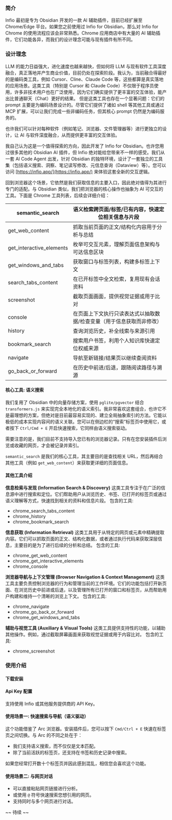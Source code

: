### 简介

Infio 最初是专为 Obsidian 开发的一款 AI 辅助插件，目前已经扩展至 Chrome/Edge 平台。如果您之前使用过 Infio for Obsidian，那么对 Infio for Chrome 的使用流程应该会非常熟悉。Chrome 应用商店中有大量的 AI 辅助插件，它们功能各异，而我们的设计理念可能与现有插件有所不同。

### 设计理念

LLM 的能力日益强大，进化速度也越来越快，但如何将 LLM 与现有软件工具深度融合，真正落地并产生商业价值，目前仍处在探索阶段。我认为，当前融合得最好的是编码类工具，例如 Cursor、Cline、Claude Code 等，这些都算是真实落地的应用场景。这类工具（特别是 Cursor 和 Claude Code）不仅限于程序员使用，许多非技术用户也在广泛使用，因为它们确实提供了更丰富的交互体验，能产出比普通聊天（Chat）更好的结果。
但是这类工具也存在一个显著问题：它们的 prompt 主要是为编码场景设计的。尽管它们提供了诸如 shell 等其他工具或通过 MCP 扩展，可以让我们完成一些非编码任务，但其核心 prompt 仍然是为编码服务的。

也许我们可以针对每种软件（例如笔记、浏览器、文件管理器等）进行更独立的设计，让 AI 与软件深度融合，从而提供更丰富的交互体验。

我自己认为这是一个值得探索的方向，因此开发了 Infio for Obsidian。也许您用过很多其他的 Obsidian AI 插件，但 Infio 绝对能给您带来不一样的感受。我们从一套 AI Code Agent 出发，针对 Obsidian 的独特环境，设计了一套独立的工具集（包括语义搜索、洞察、笔记读写修改、元信息查询（Dataview）等）。您可以访问 [https://infio.app/](https://infio.app/) 来体验这套全新的交互逻辑。

回到浏览器这个场景，它依然是我们获取信息的主要入口，因此绝对值得为其进行专门的适配。与 Obsidian 类似，我们把浏览器的核心操作也抽象为 AI 可交互的工具。下面是 Chrome 工具列表，后续会详细介绍：

| semantic\_search           | 语义检索跨页面/标签/已有内容，快速定位相关信息与片段         |
| -------------------------- | ----------------------------------- |
| get\_web\_content          | 抓取当前页面的正文/结构化内容用于分析与总结              |
| get\_interactive\_elements | 枚举可交互元素，理解页面信息架构与可达信息区块             |
| get\_windows\_and\_tabs    | 获取窗口与标签列表，构建多标签上下文                  |
| search\_tabs\_content      | 在已开标签中全文检索，复用现有会话资料                 |
| screenshot                 | 截取页面画面，提供视觉证据或用于比对                  |
| console                    | 在页面上下文执行只读表达式以抽取数据/检查变量（用于信息获取而非修改） |
| history                    | 查询浏览历史，补全线索与来源引用                    |
| bookmark\_search           | 搜索用户书签，利用个人知识库快速定位权威来源              |
| navigate                   | 导航至新链接/结果页以继续查阅资料                   |
| go_back_or_forward         | 在历史中前进/后退，跟随阅读路径与溯源                 |

#### 核心工具: 语义搜索 

我们复用了 Obsidian 中的向量存储方案，使用 `pglite/pgvector` 结合 `transformers.js` 来实现完全本地化的语义索引。我非常喜欢这套组合，也许它不是最理想的方案，但绝对是目前最容易实现的、建立全局抽象索引的方法。它能以极低的成本实现内容间的语义关联。您可以在侧边栏的“搜索”标签页中使用它，或者按下 `Ctrl/Cmd + E` 开启快速搜索，它同样由语义搜索驱动。

需要注意的是，我们目前不支持导入您已有的浏览器记录。只有在您安装插件后浏览或收藏的网页，才会被记录并索引。

`semantic_search` 是我们的核心工具，其主要目的是查找相关 URL，然后再结合其他工具（例如 `get_web_content`）来获取更详细的页面信息。

#### 其他工具介绍

**信息检索与发现 (Information Search & Discovery)**
这类工具专注于在广泛的信息源中进行搜索和定位。它们帮助用户从浏览历史、书签、已打开的标签页或通过语义理解等方式，快速找到相关的资料和信息片段。
包含的工具:

* chrome\_search\_tabs\_content
* chrome\_history
* chrome\_bookmark\_search

**信息获取 (Information Retrieval)**
这类工具用于从特定的网页或元素中精确提取内容。它们可以抓取页面的正文、结构化数据，或者通过执行代码来获取深层信息，主要目的是为了进行后续的分析和总结。
包含的工具:

* chrome\_get\_web\_content
* chrome\_get\_interactive\_elements
* chrome\_console

**浏览器导航与上下文管理 (Browser Navigation & Context Management)**
这类工具主要负责控制浏览器的行为和管理当前的工作环境。它们的功能包括打开新页面、在浏览历史中前进或后退，以及管理所有已打开的窗口和标签页，从而帮助用户构建和维持一个清晰的浏览上下文。
包含的工具:

* chrome\_navigate
* chrome\_go\_back\_or\_forward
* chrome\_get\_windows\_and\_tabs

**辅助与视觉工具 (Auxiliary & Visual Tools)**
这类工具提供支持性的功能，以辅助其他操作。例如，通过截取屏幕画面来获取视觉证据或用于内容比对。
包含的工具:

* chrome\_screenshot



### 使用介绍

#### 下载安装



#### Api Key 配置

支持使用 Infio 或其他服务提供商的 API Key。

#### 使用场景一: 快速搜索与导航（语义驱动）

这个功能借鉴了 Arc 浏览器。安装插件后，您可以按下 `Cmd/Ctrl + E` 快速在标签页之间切换。与 Arc 的不同之处在于：

*   我们支持语义搜索，而不仅仅是文本匹配。
*   除了当前活跃的标签页，还支持在书签和历史记录中搜索。

如果您经常打开数十个标签页并因此感到混乱，相信您会喜欢这个功能。

#### 使用场景二: 与网页对话

*   可以直接粘贴网页链接进行分析。
*   或使用 `@` 符号快速搜索您想引用的网页。
*   支持同时与多个网页进行对话。


~~ 待续 ~~
